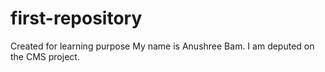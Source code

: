 # first-repository
Created for learning purpose
My name is Anushree Bam. I am deputed on the CMS project.
